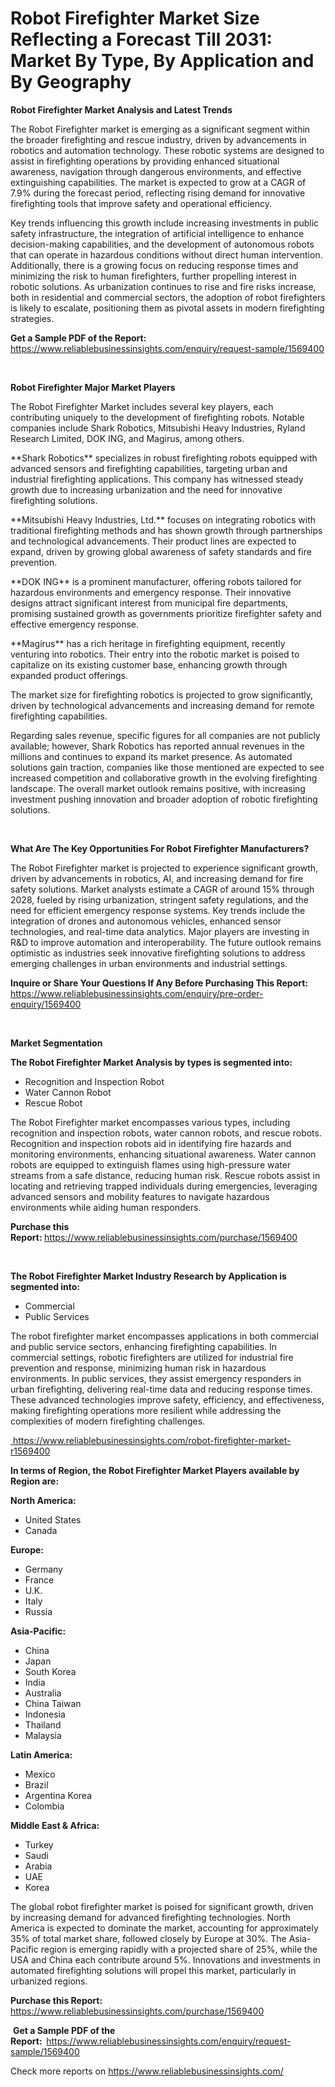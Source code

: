 <p><h1>Robot Firefighter Market Size Reflecting a Forecast Till 2031: Market By Type, By Application and By Geography</h1></p><p><strong>Robot Firefighter Market Analysis and Latest Trends</strong></p>
<p><p>The Robot Firefighter market is emerging as a significant segment within the broader firefighting and rescue industry, driven by advancements in robotics and automation technology. These robotic systems are designed to assist in firefighting operations by providing enhanced situational awareness, navigation through dangerous environments, and effective extinguishing capabilities. The market is expected to grow at a CAGR of 7.9% during the forecast period, reflecting rising demand for innovative firefighting tools that improve safety and operational efficiency.</p><p>Key trends influencing this growth include increasing investments in public safety infrastructure, the integration of artificial intelligence to enhance decision-making capabilities, and the development of autonomous robots that can operate in hazardous conditions without direct human intervention. Additionally, there is a growing focus on reducing response times and minimizing the risk to human firefighters, further propelling interest in robotic solutions. As urbanization continues to rise and fire risks increase, both in residential and commercial sectors, the adoption of robot firefighters is likely to escalate, positioning them as pivotal assets in modern firefighting strategies.</p></p>
<p><strong>Get a Sample PDF of the Report:&nbsp;</strong> <a href="https://www.reliablebusinessinsights.com/enquiry/request-sample/1569400?utm_campaign=97&utm_medium=2&utm_source=Github&utm_content=ia&utm_term=29122024&utm_id=robot-firefighter">https://www.reliablebusinessinsights.com/enquiry/request-sample/1569400</a></p>
<p>&nbsp;</p>
<p><strong>Robot Firefighter Major Market Players</strong></p>
<p><p>The Robot Firefighter Market includes several key players, each contributing uniquely to the development of firefighting robots. Notable companies include Shark Robotics, Mitsubishi Heavy Industries, Ryland Research Limited, DOK ING, and Magirus, among others.</p><p>**Shark Robotics** specializes in robust firefighting robots equipped with advanced sensors and firefighting capabilities, targeting urban and industrial firefighting applications. This company has witnessed steady growth due to increasing urbanization and the need for innovative firefighting solutions.</p><p>**Mitsubishi Heavy Industries, Ltd.** focuses on integrating robotics with traditional firefighting methods and has shown growth through partnerships and technological advancements. Their product lines are expected to expand, driven by growing global awareness of safety standards and fire prevention.</p><p>**DOK ING** is a prominent manufacturer, offering robots tailored for hazardous environments and emergency response. Their innovative designs attract significant interest from municipal fire departments, promising sustained growth as governments prioritize firefighter safety and effective emergency response.</p><p>**Magirus** has a rich heritage in firefighting equipment, recently venturing into robotics. Their entry into the robotic market is poised to capitalize on its existing customer base, enhancing growth through expanded product offerings.</p><p>The market size for firefighting robotics is projected to grow significantly, driven by technological advancements and increasing demand for remote firefighting capabilities. </p><p>Regarding sales revenue, specific figures for all companies are not publicly available; however, Shark Robotics has reported annual revenues in the millions and continues to expand its market presence. As automated solutions gain traction, companies like those mentioned are expected to see increased competition and collaborative growth in the evolving firefighting landscape. The overall market outlook remains positive, with increasing investment pushing innovation and broader adoption of robotic firefighting solutions.</p></p>
<p>&nbsp;</p>
<p><strong>What Are The Key Opportunities For Robot Firefighter Manufacturers?</strong></p>
<p><p>The Robot Firefighter market is projected to experience significant growth, driven by advancements in robotics, AI, and increasing demand for fire safety solutions. Market analysts estimate a CAGR of around 15% through 2028, fueled by rising urbanization, stringent safety regulations, and the need for efficient emergency response systems. Key trends include the integration of drones and autonomous vehicles, enhanced sensor technologies, and real-time data analytics. Major players are investing in R&D to improve automation and interoperability. The future outlook remains optimistic as industries seek innovative firefighting solutions to address emerging challenges in urban environments and industrial settings.</p></p>
<p><strong>Inquire or Share Your Questions If Any Before Purchasing This Report:</strong> <a href="https://www.reliablebusinessinsights.com/enquiry/pre-order-enquiry/1569400?utm_campaign=97&utm_medium=2&utm_source=Github&utm_content=ia&utm_term=29122024&utm_id=robot-firefighter">https://www.reliablebusinessinsights.com/enquiry/pre-order-enquiry/1569400</a></p>
<p>&nbsp;</p>
<p><strong>Market Segmentation</strong></p>
<p><strong>The Robot Firefighter Market Analysis by types is segmented into:</strong></p>
<p><ul><li>Recognition and Inspection Robot</li><li>Water Cannon Robot</li><li>Rescue Robot</li></ul></p>
<p><p>The Robot Firefighter market encompasses various types, including recognition and inspection robots, water cannon robots, and rescue robots. Recognition and inspection robots aid in identifying fire hazards and monitoring environments, enhancing situational awareness. Water cannon robots are equipped to extinguish flames using high-pressure water streams from a safe distance, reducing human risk. Rescue robots assist in locating and retrieving trapped individuals during emergencies, leveraging advanced sensors and mobility features to navigate hazardous environments while aiding human responders.</p></p>
<p><strong>Purchase this Report:&nbsp;</strong><a href="https://www.reliablebusinessinsights.com/purchase/1569400?utm_campaign=97&utm_medium=2&utm_source=Github&utm_content=ia&utm_term=29122024&utm_id=robot-firefighter">https://www.reliablebusinessinsights.com/purchase/1569400</a></p>
<p>&nbsp;</p>
<p><strong>The Robot Firefighter Market Industry Research by Application is segmented into:</strong></p>
<p><ul><li>Commercial</li><li>Public Services</li></ul></p>
<p><p>The robot firefighter market encompasses applications in both commercial and public service sectors, enhancing firefighting capabilities. In commercial settings, robotic firefighters are utilized for industrial fire prevention and response, minimizing human risk in hazardous environments. In public services, they assist emergency responders in urban firefighting, delivering real-time data and reducing response times. These advanced technologies improve safety, efficiency, and effectiveness, making firefighting operations more resilient while addressing the complexities of modern firefighting challenges.</p></p>
<p><a href="https://www.reliablebusinessinsights.com/robot-firefighter-market-r1569400?utm_campaign=97&utm_medium=2&utm_source=Github&utm_content=ia&utm_term=29122024&utm_id=robot-firefighter">&nbsp;https://www.reliablebusinessinsights.com/robot-firefighter-market-r1569400</a></p>
<p><strong>In terms of Region, the Robot Firefighter Market Players available by Region are:</strong></p>
<p>
    <p> <strong> North America: </strong>
        <ul>
            <li>United States</li>
            <li>Canada</li>
        </ul>
        </p> 
    <p> <strong> Europe: </strong>
        <ul>
            <li>Germany</li>
            <li>France</li>
            <li>U.K.</li>
            <li>Italy</li>
            <li>Russia</li>
        </ul>
        </p> 
    <p> <strong> Asia-Pacific: </strong>
        <ul>
            <li>China</li>
            <li>Japan</li>
            <li>South Korea</li>
            <li>India</li>
            <li>Australia</li>
            <li>China Taiwan</li>
            <li>Indonesia</li>
            <li>Thailand</li>
            <li>Malaysia</li>
        </ul>
        </p> 
    <p> <strong> Latin America: </strong>
        <ul>
            <li>Mexico</li>
            <li>Brazil</li>
            <li>Argentina Korea</li>
            <li>Colombia</li>
        </ul>
        </p> 
    <p> <strong> Middle East & Africa: </strong>
        <ul>
            <li>Turkey</li>
            <li>Saudi</li>
            <li>Arabia</li>
            <li>UAE</li>
            <li>Korea</li>
        </ul>
    </p>
    </p>
<p><p>The global robot firefighter market is poised for significant growth, driven by increasing demand for advanced firefighting technologies. North America is expected to dominate the market, accounting for approximately 35% of total market share, followed closely by Europe at 30%. The Asia-Pacific region is emerging rapidly with a projected share of 25%, while the USA and China each contribute around 5%. Innovations and investments in automated firefighting solutions will propel this market, particularly in urbanized regions.</p></p>
<p><strong>Purchase this Report: </strong><a href="https://www.reliablebusinessinsights.com/purchase/1569400?utm_campaign=97&utm_medium=2&utm_source=Github&utm_content=ia&utm_term=29122024&utm_id=robot-firefighter">https://www.reliablebusinessinsights.com/purchase/1569400</a></p>
<p>&nbsp;<strong>Get a Sample PDF of the Report:&nbsp;&nbsp;</strong><a href="https://www.reliablebusinessinsights.com/enquiry/request-sample/1569400?utm_campaign=97&utm_medium=2&utm_source=Github&utm_content=ia&utm_term=29122024&utm_id=robot-firefighter">https://www.reliablebusinessinsights.com/enquiry/request-sample/1569400</a></p>
<p><strong></strong></p>
<p>Check more reports on <a href="https://www.reliablebusinessinsights.com/?utm_campaign=97&utm_medium=2&utm_source=Github&utm_content=ia&utm_term=29122024&utm_id=robot-firefighter">https://www.reliablebusinessinsights.com/</a></p>